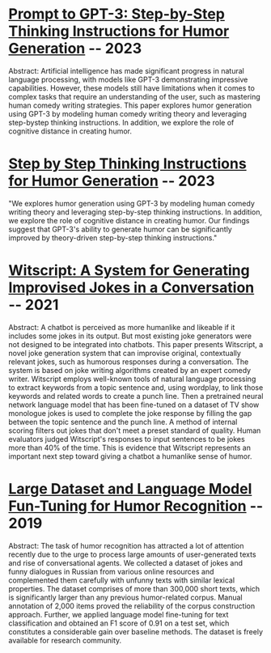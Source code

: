 # [Prompt to GPT-3: Step-by-Step Thinking Instructions for Humor Generation](https://arxiv.org/pdf/2306.13195) -- 2023

Abstract:
Artificial intelligence has made significant progress in
natural language processing, with models like GPT-3
demonstrating impressive capabilities. However, these
models still have limitations when it comes to complex
tasks that require an understanding of the user, such as
mastering human comedy writing strategies. This paper
explores humor generation using GPT-3 by modeling
human comedy writing theory and leveraging step-bystep thinking instructions. In addition, we explore the
role of cognitive distance in creating humor.

# [Step by Step Thinking Instructions for Humor Generation](https://github.com/Stry233/Prompt-to-GPT-3-Step-by-Step-Thinking-Instructions-for-Humor-Generation?tab=readme-ov-file) -- 2023
"We explores humor generation using GPT-3 by modeling human comedy writing theory and leveraging step-by-step thinking instructions. In addition, we explore the role of cognitive distance in creating humor. Our findings suggest that GPT-3's ability to generate humor can be significantly improved by theory-driven step-by-step thinking instructions."

# [Witscript: A System for Generating Improvised Jokes in a Conversation](https://arxiv.org/pdf/2302.02008) -- 2021

Abstract:
A chatbot is perceived as more humanlike and likeable
if it includes some jokes in its output. But most existing
joke generators were not designed to be integrated into
chatbots. This paper presents Witscript, a novel joke
generation system that can improvise original, contextually relevant jokes, such as humorous responses during a conversation. The system is based on joke writing
algorithms created by an expert comedy writer.
Witscript employs well-known tools of natural language processing to extract keywords from a topic sentence and, using wordplay, to link those keywords and
related words to create a punch line. Then a pretrained
neural network language model that has been fine-tuned
on a dataset of TV show monologue jokes is used to
complete the joke response by filling the gap between
the topic sentence and the punch line. A method of internal scoring filters out jokes that don't meet a preset
standard of quality. Human evaluators judged
Witscript's responses to input sentences to be jokes
more than 40% of the time. This is evidence that
Witscript represents an important next step toward giving a chatbot a humanlike sense of humor.


# [Large Dataset and Language Model Fun-Tuning for Humor Recognition](https://aclanthology.org/P19-1394.pdf) -- 2019

Abstract:
The task of humor recognition has attracted a lot of attention recently due to the urge to process large amounts of user-generated texts and rise of conversational agents. We collected a dataset of jokes and funny dialogues in Russian from various online resources and complemented them carefully with unfunny texts with similar lexical properties. The dataset comprises of more than 300,000 short texts, which is significantly larger than any previous humor-related corpus. Manual annotation of 2,000 items proved the reliability of the corpus construction approach. Further, we applied language model fine-tuning for text classification and obtained an F1 score of 0.91 on a test set, which constitutes a considerable gain over baseline methods. The dataset is freely available for research community.



